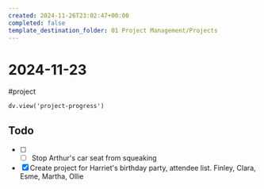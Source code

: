 ```yaml
---
created: 2024-11-26T23:02:47+00:00
completed: false
template_destination_folder: 01 Project Management/Projects
---
```

# 2024-11-23
#project
```dataviewjs
dv.view('project-progress')
```

## Todo
- [ ] - [ ] Stop Arthur's car seat from squeaking
- [x] Create project for Harriet's birthday party, attendee list. Finley, Clara, Esme, Martha, Ollie